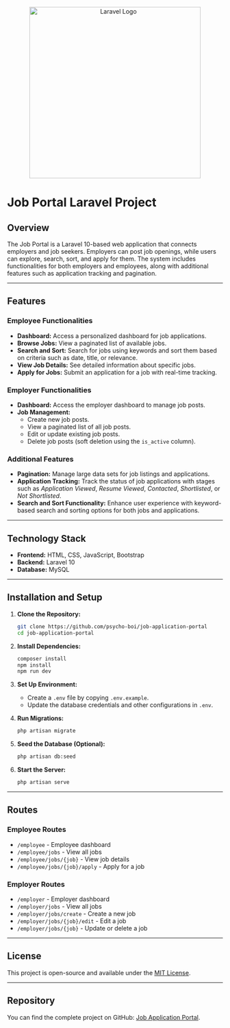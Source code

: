 <p align="center"><a href="https://laravel.com" target="_blank"><img src="https://raw.githubusercontent.com/laravel/art/master/logo-lockup/5%20SVG/2%20CMYK/1%20Full%20Color/laravel-logolockup-cmyk-red.svg" width="400" alt="Laravel Logo"></a></p>


# Job Portal Laravel Project

## Overview
The Job Portal is a Laravel 10-based web application that connects employers and job seekers. Employers can post job openings, while users can explore, search, sort, and apply for them. The system includes functionalities for both employers and employees, along with additional features such as application tracking and pagination.

---

## Features
### Employee Functionalities
- **Dashboard:** Access a personalized dashboard for job applications.
- **Browse Jobs:** View a paginated list of available jobs.
- **Search and Sort:** Search for jobs using keywords and sort them based on criteria such as date, title, or relevance.
- **View Job Details:** See detailed information about specific jobs.
- **Apply for Jobs:** Submit an application for a job with real-time tracking.

### Employer Functionalities
- **Dashboard:** Access the employer dashboard to manage job posts.
- **Job Management:**  
  - Create new job posts.  
  - View a paginated list of all job posts.  
  - Edit or update existing job posts.  
  - Delete job posts (soft deletion using the `is_active` column).  

### Additional Features
- **Pagination:** Manage large data sets for job listings and applications.
- **Application Tracking:** Track the status of job applications with stages such as *Application Viewed*, *Resume Viewed*, *Contacted*, *Shortlisted*, or *Not Shortlisted*.
- **Search and Sort Functionality:** Enhance user experience with keyword-based search and sorting options for both jobs and applications.

---

## Technology Stack
- **Frontend:** HTML, CSS, JavaScript, Bootstrap
- **Backend:** Laravel 10
- **Database:** MySQL

---

## Installation and Setup
1. **Clone the Repository:**
   ```bash
   git clone https://github.com/psycho-boi/job-application-portal
   cd job-application-portal
   ```

2. **Install Dependencies:**
   ```bash
   composer install
   npm install
   npm run dev
   ```

3. **Set Up Environment:**
   - Create a `.env` file by copying `.env.example`.
   - Update the database credentials and other configurations in `.env`.

4. **Run Migrations:**
   ```bash
   php artisan migrate
   ```

5. **Seed the Database (Optional):**
   ```bash
   php artisan db:seed
   ```

6. **Start the Server:**
   ```bash
   php artisan serve
   ```

---

## Routes
### Employee Routes
- `/employee` - Employee dashboard  
- `/employee/jobs` - View all jobs  
- `/employee/jobs/{job}` - View job details  
- `/employee/jobs/{job}/apply` - Apply for a job  

### Employer Routes
- `/employer` - Employer dashboard  
- `/employer/jobs` - View all jobs  
- `/employer/jobs/create` - Create a new job  
- `/employer/jobs/{job}/edit` - Edit a job  
- `/employer/jobs/{job}` - Update or delete a job  

---

## License
This project is open-source and available under the [MIT License](https://opensource.org/licenses/MIT).

---

## Repository
You can find the complete project on GitHub: [Job Application Portal](https://github.com/psycho-boi/job-application-portal).

